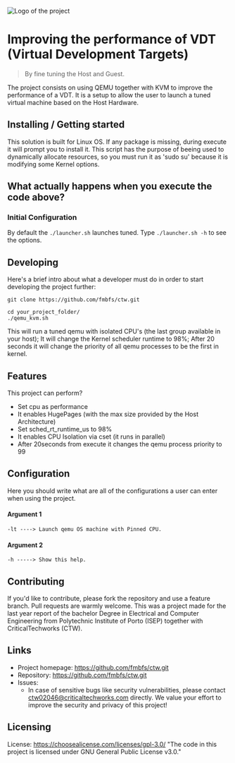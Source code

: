 ![Logo of the project](https://user-images.githubusercontent.com/91340451/167094022-ef4cf8fc-a67c-4b1f-b8e0-5034d4a531ce.svg)

# Improving the performance of VDT (Virtual Development Targets)
> By fine tuning the Host and Guest.

The project consists on using QEMU together with KVM to improve the performance of a VDT.
It is a setup to allow the user to launch a tuned virtual machine based on the Host Hardware.

## Installing / Getting started

This solution is built for Linux OS.
If any package is missing, during execute it will prompt you to install it.
This script has the purpose of beeing used to dynamically allocate resources,
so you must run it as 'sudo su' because it is modifying some Kernel options.

## What actually happens when you execute the code above?

### Initial Configuration

By default the ```./launcher.sh``` launches tuned. 
Type ```./launcher.sh -h``` to see the options.

## Developing

Here's a brief intro about what a developer must do in order to start developing
the project further:

```shell
git clone https://github.com/fmbfs/ctw.git
```
```shell
cd your_project_folder/
./qemu_kvm.sh
```

This will run a tuned qemu with isolated CPU's (the last group available in your host);
It will change the Kernel scheduler runtime to 98%;
After 20 seconds it will change the priority of all qemu processes to be the first in kernel.

## Features

This project can perform?

* Set cpu as performance
* It enables HugePages (with the max size provided by the Host Architecture)
* Set sched_rt_runtime_us to 98%
* It enables CPU Isolation via cset (it runs in parallel)
* After 20seconds from execute it changes the qemu process priority to 99

## Configuration

Here you should write what are all of the configurations a user can enter when
using the project.

#### Argument 1
`-lt ----> Launch qemu OS machine with Pinned CPU.`
#### Argument 2
`-h -----> Show this help.`

## Contributing

If you'd like to contribute, please fork the repository and use a feature
branch. Pull requests are warmly welcome.
This was a project made for the last year report of the bachelor Degree in Electrical and Computer Engineering
from Polytechnic Institute of Porto (ISEP) together with CriticalTechworks (CTW).

## Links

- Project homepage: https://github.com/fmbfs/ctw.git
- Repository: https://github.com/fmbfs/ctw.git
- Issues:
  - In case of sensitive bugs like security vulnerabilities, please contact
    ctw02046@criticaltechworks.com directly. We value your effort
    to improve the security and privacy of this project!

## Licensing

License: https://choosealicense.com/licenses/gpl-3.0/
"The code in this project is licensed under GNU General Public License v3.0."